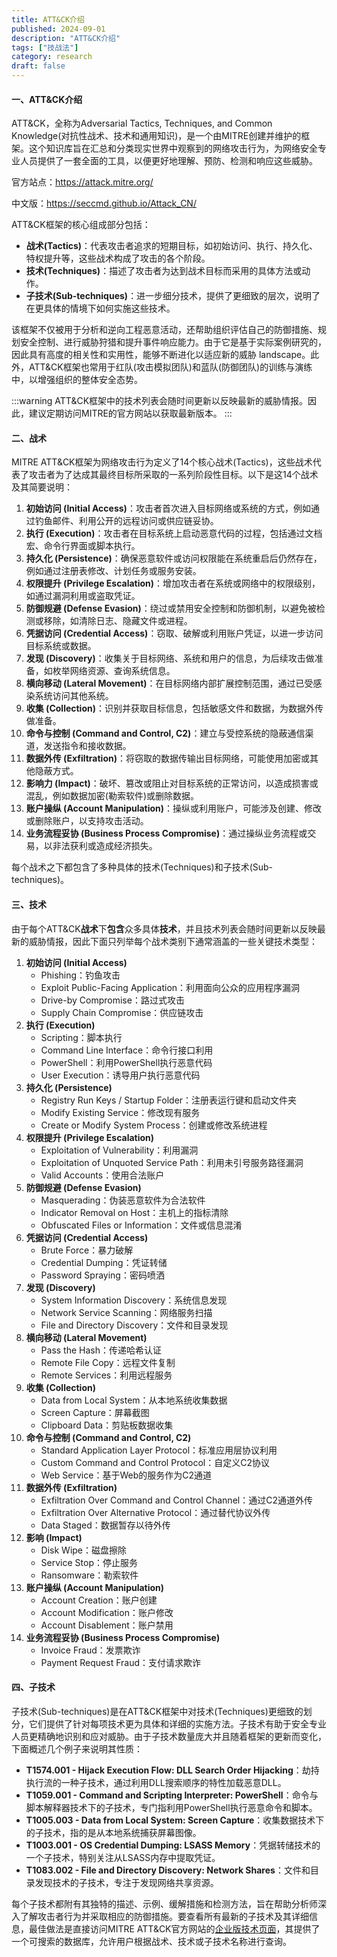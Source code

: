 ```yaml
---
title: ATT&CK介绍
published: 2024-09-01
description: "ATT&CK介绍"
tags: ["技战法"]
category: research
draft: false
---
```


#### **一、ATT&CK介绍**

ATT&CK，全称为Adversarial Tactics, Techniques, and Common Knowledge(对抗性战术、技术和通用知识)，是一个由MITRE创建并维护的框架。这个知识库旨在汇总和分类现实世界中观察到的网络攻击行为，为网络安全专业人员提供了一套全面的工具，以便更好地理解、预防、检测和响应这些威胁。

官方站点：https://attack.mitre.org/

中文版：https://seccmd.github.io/Attack_CN/

ATT&CK框架的核心组成部分包括：

- **战术(Tactics)**：代表攻击者追求的短期目标，如初始访问、执行、持久化、特权提升等，这些战术构成了攻击的各个阶段。
- **技术(Techniques)**：描述了攻击者为达到战术目标而采用的具体方法或动作。
- **子技术(Sub-techniques)**：进一步细分技术，提供了更细致的层次，说明了在更具体的情境下如何实施这些技术。

该框架不仅被用于分析和逆向工程恶意活动，还帮助组织评估自己的防御措施、规划安全控制、进行威胁狩猎和提升事件响应能力。由于它是基于实际案例研究的，因此具有高度的相关性和实用性，能够不断进化以适应新的威胁 landscape。此外，ATT&CK框架也常用于红队(攻击模拟团队)和蓝队(防御团队)的训练与演练中，以增强组织的整体安全态势。

:::warning
ATT&CK框架中的技术列表会随时间更新以反映最新的威胁情报。因此，建议定期访问MITRE的官方网站以获取最新版本。
:::

#### **二、战术**

MITRE ATT&CK框架为网络攻击行为定义了14个核心战术(Tactics)，这些战术代表了攻击者为了达成其最终目标所采取的一系列阶段性目标。以下是这14个战术及其简要说明：

1. **初始访问 (Initial Access)**：攻击者首次进入目标网络或系统的方式，例如通过钓鱼邮件、利用公开的远程访问或供应链妥协。
2. **执行 (Execution)**：攻击者在目标系统上启动恶意代码的过程，包括通过文档宏、命令行界面或脚本执行。
3. **持久化 (Persistence)**：确保恶意软件或访问权限能在系统重启后仍然存在，例如通过注册表修改、计划任务或服务安装。
4. **权限提升 (Privilege Escalation)**：增加攻击者在系统或网络中的权限级别，如通过漏洞利用或盗取凭证。
5. **防御规避 (Defense Evasion)**：绕过或禁用安全控制和防御机制，以避免被检测或移除，如清除日志、隐藏文件或进程。
6. **凭据访问 (Credential Access)**：窃取、破解或利用账户凭证，以进一步访问目标系统或数据。
7. **发现 (Discovery)**：收集关于目标网络、系统和用户的信息，为后续攻击做准备，如枚举网络资源、查询系统信息。
8. **横向移动 (Lateral Movement)**：在目标网络内部扩展控制范围，通过已受感染系统访问其他系统。
9. **收集 (Collection)**：识别并获取目标信息，包括敏感文件和数据，为数据外传做准备。
10. **命令与控制 (Command and Control, C2)**：建立与受控系统的隐蔽通信渠道，发送指令和接收数据。
11. **数据外传 (Exfiltration)**：将窃取的数据传输出目标网络，可能使用加密或其他隐蔽方式。
12. **影响力 (Impact)**：破坏、篡改或阻止对目标系统的正常访问，以造成损害或混乱，例如数据加密(勒索软件)或删除数据。
13. **账户操纵 (Account Manipulation)**：操纵或利用账户，可能涉及创建、修改或删除账户，以支持攻击活动。
14. **业务流程妥协 (Business Process Compromise)**：通过操纵业务流程或交易，以非法获利或造成经济损失。

每个战术之下都包含了多种具体的技术(Techniques)和子技术(Sub-techniques)。

#### **三、技术**

由于每个ATT&CK**战术**下**包含**众多具体**技术**，并且技术列表会随时间更新以反映最新的威胁情报，因此下面只列举每个战术类别下通常涵盖的一些关键技术类型：

1. **初始访问 (Initial Access)**
   - Phishing：钓鱼攻击
   - Exploit Public-Facing Application：利用面向公众的应用程序漏洞
   - Drive-by Compromise：路过式攻击
   - Supply Chain Compromise：供应链攻击
2. **执行 (Execution)**
   - Scripting：脚本执行
   - Command Line Interface：命令行接口利用
   - PowerShell：利用PowerShell执行恶意代码
   - User Execution：诱导用户执行恶意代码
3. **持久化 (Persistence)**
   - Registry Run Keys / Startup Folder：注册表运行键和启动文件夹
   - Modify Existing Service：修改现有服务
   - Create or Modify System Process：创建或修改系统进程
4. **权限提升 (Privilege Escalation)**
   - Exploitation of Vulnerability：利用漏洞
   - Exploitation of Unquoted Service Path：利用未引号服务路径漏洞
   - Valid Accounts：使用合法账户
5. **防御规避 (Defense Evasion)**
   - Masquerading：伪装恶意软件为合法软件
   - Indicator Removal on Host：主机上的指标清除
   - Obfuscated Files or Information：文件或信息混淆
6. **凭据访问 (Credential Access)**
   - Brute Force：暴力破解
   - Credential Dumping：凭证转储
   - Password Spraying：密码喷洒
7. **发现 (Discovery)**
   - System Information Discovery：系统信息发现
   - Network Service Scanning：网络服务扫描
   - File and Directory Discovery：文件和目录发现
8. **横向移动 (Lateral Movement)**
   - Pass the Hash：传递哈希认证
   - Remote File Copy：远程文件复制
   - Remote Services：利用远程服务
9. **收集 (Collection)**
   - Data from Local System：从本地系统收集数据
   - Screen Capture：屏幕截图
   - Clipboard Data：剪贴板数据收集
10. **命令与控制 (Command and Control, C2)**
    - Standard Application Layer Protocol：标准应用层协议利用
    - Custom Command and Control Protocol：自定义C2协议
    - Web Service：基于Web的服务作为C2通道
11. **数据外传 (Exfiltration)**
    - Exfiltration Over Command and Control Channel：通过C2通道外传
    - Exfiltration Over Alternative Protocol：通过替代协议外传
    - Data Staged：数据暂存以待外传
12. **影响 (Impact)**
    - Disk Wipe：磁盘擦除
    - Service Stop：停止服务
    - Ransomware：勒索软件
13. **账户操纵 (Account Manipulation)**
    - Account Creation：账户创建
    - Account Modification：账户修改
    - Account Disablement：账户禁用
14. **业务流程妥协 (Business Process Compromise)**
    - Invoice Fraud：发票欺诈
    - Payment Request Fraud：支付请求欺诈

#### **四、子技术**

子技术(Sub-techniques)是在ATT&CK框架中对技术(Techniques)更细致的划分，它们提供了针对每项技术更为具体和详细的实施方法。子技术有助于安全专业人员更精确地识别和应对威胁。由于子技术数量庞大并且随着框架的更新而变化，下面概述几个例子来说明其性质：

- **T1574.001 - Hijack Execution Flow: DLL Search Order Hijacking**：劫持执行流的一种子技术，通过利用DLL搜索顺序的特性加载恶意DLL。
- **T1059.001 - Command and Scripting Interpreter: PowerShell**：命令与脚本解释器技术下的子技术，专门指利用PowerShell执行恶意命令和脚本。
- **T1005.003 - Data from Local System: Screen Capture**：收集数据技术下的子技术，指的是从本地系统捕获屏幕图像。
- **T1003.001 - OS Credential Dumping: LSASS Memory**：凭据转储技术的一个子技术，特别关注从LSASS内存中提取凭证。
- **T1083.002 - File and Directory Discovery: Network Shares**：文件和目录发现技术的子技术，专注于发现网络共享资源。

每个子技术都附有其独特的描述、示例、缓解措施和检测方法，旨在帮助分析师深入了解攻击者行为并采取相应的防御措施。要查看所有最新的子技术及其详细信息，最佳做法是直接访问MITRE ATT&CK官方网站的[企业版技术页面](https://attack.mitre.org/techniques/enterprise/)，其提供了一个可搜索的数据库，允许用户根据战术、技术或子技术名称进行查询。